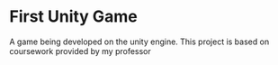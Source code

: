 # First Unity Game

A game being developed on the unity engine.
This project is based on coursework provided by my professor 
